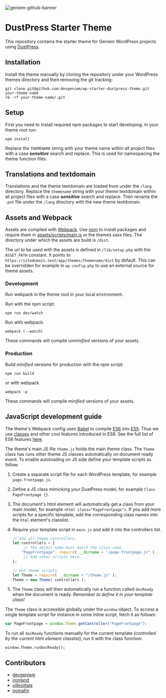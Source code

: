 ![geniem-github-banner](https://cloud.githubusercontent.com/assets/5691777/14319886/9ae46166-fc1b-11e5-9630-d60aa3dc4f9e.png)

# DustPress Starter Theme

This repository contains the starter theme for Geniem WordPress projects using [DustPress](https://github.com/devgeniem/dustpress/).

## Installation

Install the theme manually by cloning the repository under your WordPress themes directory and then removing the git tracking:

```
git clone git@github.com:devgeniem/wp-starter-dustpress-theme.git your-theme-name
rm -rf your-theme-name/.git
```

## Setup

First you need to install required npm packages to start developing. In your theme root run:

```
npm install
```

Replace the `THEMENAME` string with your theme name within all project files with a case ***sensitive*** search and replace. This is used for namespacing the theme function files.

## Translations and textdomain

Translations and the theme textdomain are loaded from under the `/lang` directory. Replace the `themename` string with your theme textdomain within all project files with a case ***sensitive*** search and replace. Then rename the `.pot` file under the `/lang` directory with the new theme textdomain.

## Assets and Webpack

Assets are compiled with [Webpack](https://webpack.github.io/docs/what-is-webpack.html). Use [npm](https://www.npmjs.com/) to install packages and require them in [assets/scripts/main.js](https://github.com/devgeniem/wp-starter-dustpress-theme/blob/master/assets/scripts/main.js) or the themes sass files. The directory under which the assets are build is `/dist`. 

The url to be used with the assets is defined in `/lib/setup.php` with the `ASSET_PATH` constant. It points to `https://sitedomain.test/app/themes/themename/dist` by default. This can be overridden for example in `wp-config.php`  to use an external source for theme assets.

### Development

Run webpack in the theme root in your local environment.

Run with the npm script:

```
npm run dev/watch
```

Run with webpack:

```
webpack (--watch)
```

These commands will compile *unminified* versions of your assets.

### Production

Build _minified_ versions for production with the npm script:

```
npm run build
```

or with webpack

```
webpack -p
```

These commands will compile *minified* versions of your assets.

## JavaScript development guide

The theme's Webpack config uses [Babel](https://babeljs.io/) to compile [ES6](https://en.wikipedia.org/wiki/ECMAScript#6th_Edition_-_ECMAScript_2015) into [ES5](https://en.wikipedia.org/wiki/ECMAScript#5th_Edition). Thus we use [classes](http://es6-features.org/#ClassDefinition) and other cool features introduced in ES6. See the full list of ES6 features [here](http://es6-features.org/).

The theme's main JS file `theme.js` holds the main theme class. The `Theme` class has runs other theme JS classes automatically on document ready event. To enable autoloading on JS side define your template scripts as follow:

1. Create a separate script file for each WordPress template, for example `page-frontpage.js`.

2. Define a JS class mimicking your DustPress model, for example `Class PageFrontpage {}`.

3. The document's html element will automatically get a class from your main model, for example `<html class="PageFrontpage">`. If you add more scripts for a specific template, add the corresponding class names into the `html` element's classlist.

4. Require your template script in `main.js` and add it into the controllers list.

   ```javascript
   // Add all theme controllers.
   let controllers = {
     	// The object name must match the class name.
       "PageFrontpage": require( __dirname + "/page-frontpage.js" )
     	// Add other scripts here..
   };

   // Run theme scripts.
   let Theme = require( __dirname + "/theme.js" );
   Theme = new Theme( controllers );
   ```

5. The `Theme` class will then automatically run a function called `docReady` when the document is ready. *Remember to define it in your template class!*

The `Theme` class is accessible globally under the `window` object. To access a single template script for instance in some inline script, fetch it as follows:

```javascript
var PageFrontpage = window.Theme.getController("PageFrontpage");
```

To run all `docReady` functions manually for the current template *(controlled by the current html element classlist)*, run it with the class function:

```
window.Theme.runDocReady();
```



##  Contributors

- [devgeniem](https://github.com/devgeniem)
- [ironland](https://github.com/ironland)
- [villesiltala](https://github.com/villesiltala)
- [nomafin](https://github.com/Nomafin)